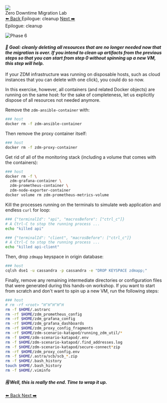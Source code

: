 <!-- TOP -->
<div class="top">
  <img class="scenario-academy-logo" src="https://datastax-academy.github.io/katapod-shared-assets/images/ds-academy-2023.svg" />
  <div class="scenario-title-section">
    <span class="scenario-title">Zero Downtime Migration Lab</span>
  </div>
</div>

<!-- NAVIGATION -->
<div id="navigation-top" class="navigation-top">
 <a title="Back" href='command:katapod.loadPage?[{"step":"step10"}]' 
   class="btn btn-dark navigation-top-left">⬅️ Back
 </a>
<span class="step-count">Epilogue: cleanup</span>
 <a title="Next" href='command:katapod.loadPage?[{"step":"finish"}]' 
    class="btn btn-dark navigation-top-right">Next ➡️
  </a>
</div>

<!-- CONTENT -->

<div class="step-title">Epilogue: cleanup</div>

![Phase 6](images/p6.png)

#### _🎯 Goal: cleanly deleting all resources that are no longer needed now that the migration is over. If you intend to clean up artifacts from the previous steps so that you can start from step 0 without spinning up a new VM, this step will help._

If your ZDM infrastructure was running on disposable hosts, such as
cloud instances that you can delete with one click), you could do so now.

In this exercise, however, all containers (and related Docker objects)
are running on the same host: for the sake of completeness, let us explicitly
dispose of all resources not needed anymore.

Remove the `zdm-ansible-container` with:

```bash
### host
docker rm -f zdm-ansible-container
```

Then remove the proxy container itself:

```bash
### host
docker rm -f zdm-proxy-container
```

Get rid of all of the monitoring stack (including a volume that comes with the containers):

```bash
### host
docker rm -f \
  zdm-grafana-container \
  zdm-prometheus-container \
  zdm-node-exporter-container
docker volume rm zdm-prometheus-metrics-volume
```

Kill the processes running on the terminals to simulate web application and endless `curl` for loop:

```bash
### {"terminalId": "api", "macrosBefore": ["ctrl_c"]}
# A Ctrl-C to stop the running process ...
echo "killed api"
```

```bash
### {"terminalId": "client", "macrosBefore": ["ctrl_c"]}
# A Ctrl-C to stop the running process ...
echo "killed api-client"
```

Then, drop `zdmapp` keyspace in origin database:

```bash
### host
cqlsh dse1 -u cassandra -p cassandra -e "DROP KEYSPACE zdmapp;"
```

Finally, remove any remaining intermediate directories or configuration files that were generated during this hands-on workshop.
If you want to start from scratch and don't want to spin up a new VM, run the following steps:

```bash
### host
# rm -rf <root> ^H^H^H^H^H
rm -f $HOME/.astrarc
rm -rf $HOME/zdm_prometheus_config
rm -rf $HOME/zdm_grafana_config
rm -rf $HOME/zdm_grafana_dashboards
rm -rf $HOME/zdm_proxy_config_fragments
rm -rf $HOME/zdm-scenario-katapod/running_zdm_util/*
rm -f $HOME/zdm-scenario-katapod/.env
rm -f $HOME/zdm-scenario-katapod/.find_addresses.log
rm -f $HOME/zdm-scenario-katapod/secure-connect*zip
rm -rf $HOME/zdm_proxy_config.env
rm -f $HOME/.astra/scb/scb_*.zip
rm -f $HOME/.bash_history
touch $HOME/.bash_history
rm -f $HOME/.viminfo
```

#### _🗒️ Well, this is really the end. Time to wrap it up._

<!-- NAVIGATION -->
<div id="navigation-bottom" class="navigation-bottom">
 <a title="Back" href='command:katapod.loadPage?[{"step":"step10"}]'
   class="btn btn-dark navigation-bottom-left">⬅️ Back
 </a>
 <a title="Next" href='command:katapod.loadPage?[{"step":"finish"}]'
    class="btn btn-dark navigation-bottom-right">Next ➡️
  </a>
</div>
